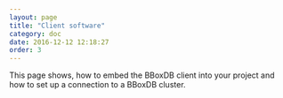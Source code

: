 ```yaml
---
layout: page
title: "Client software"
category: doc
date: 2016-12-12 12:18:27
order: 3
---
```


This page shows, how to embed the BBoxDB client into your project and how to set up a connection to a BBoxDB cluster.